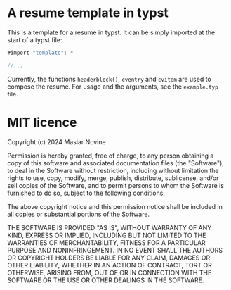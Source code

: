 # A resume template in typst

This is a template for a resume in typst. It can be simply
imported at the start of a typst file:

```rust
#import "template": *

//...
```

Currently, the functions `headerblock()`, `cventry` and `cvitem` are used to compose the resume. For usage and the arguments, see the `example.typ` file.

# MIT licence

Copyright (c) 2024 Masiar Novine

Permission is hereby granted, free of charge, to any person obtaining a copy of this software and associated documentation files (the "Software"), to deal in the Software without restriction, including without limitation the rights to use, copy, modify, merge, publish, distribute, sublicense, and/or sell copies of the Software, and to permit persons to whom the Software is furnished to do so, subject to the following conditions:

The above copyright notice and this permission notice shall be included in all copies or substantial portions of the Software.

THE SOFTWARE IS PROVIDED "AS IS", WITHOUT WARRANTY OF ANY KIND, EXPRESS OR IMPLIED, INCLUDING BUT NOT LIMITED TO THE WARRANTIES OF MERCHANTABILITY, FITNESS FOR A PARTICULAR PURPOSE AND NONINFRINGEMENT. IN NO EVENT SHALL THE AUTHORS OR COPYRIGHT HOLDERS BE LIABLE FOR ANY CLAIM, DAMAGES OR OTHER LIABILITY, WHETHER IN AN ACTION OF CONTRACT, TORT OR OTHERWISE, ARISING FROM, OUT OF OR IN CONNECTION WITH THE SOFTWARE OR THE USE OR OTHER DEALINGS IN THE SOFTWARE.
